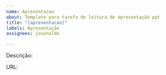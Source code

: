 ```yaml
---
name: Apresentacao
about: Template para tarefa de leitura de apresentação ppt
title: "[apresentacao]"
labels: Apresentação
assignees: josenaldo

---
```


Descrição: 

URL:
